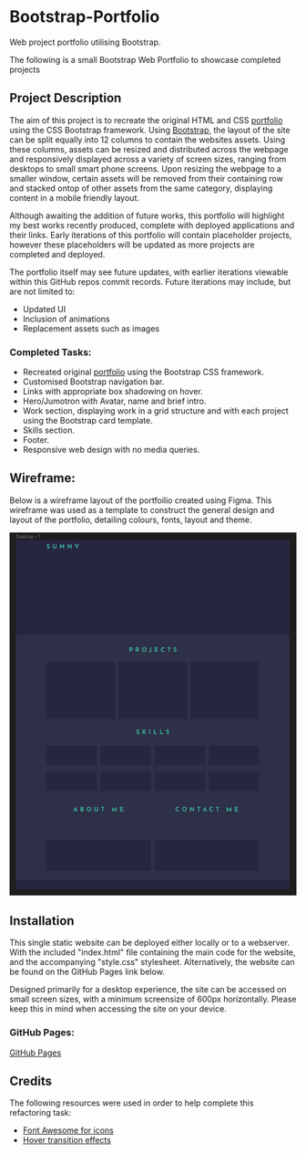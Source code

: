 # Bootstrap-Portfolio
Web project portfolio utilising Bootstrap.

The following is a small Bootstrap Web Portfolio to showcase completed projects

## Project Description

The aim of this project is to recreate the original HTML and CSS [portfolio](https://github.com/sunnymudhar/UBHM-Portfolio) using the CSS Bootstrap framework. Using [Bootstrap](https://getbootstrap.com/), the layout of the site can be split equally into 12 columns to contain the websites assets. Using these columns, assets can be resized and distributed across the webpage and responsively displayed across a variety of screen sizes, ranging from desktops to small smart phone screens. Upon resizing the webpage to a smaller window, certain assets will be removed from their containing row and stacked ontop of other assets from the same category, displaying content in a mobile friendly layout.

Although awaiting the addition of future works, this portfolio will highlight my best works recently produced, complete with deployed applications and their links. Early iterations of this portfolio will contain placeholder projects, however these placeholders will be updated as more projects are completed and deployed.

The portfolio itself may see future updates, with earlier iterations viewable within this GitHub repos commit records. Future iterations may include, but are not limited to:

* Updated UI
* Inclusion of animations
* Replacement assets such as images

### Completed Tasks:

* Recreated original [portfolio](https://github.com/sunielmudhar/UBHM-Portfolio) using the Bootstrap CSS framework.
* Customised Bootstrap navigation bar.
* Links with appropriate box shadowing on hover.
* Hero/Jumotron with Avatar, name and brief intro.
* Work section, displaying work in a grid structure and with each project using the Bootstrap card template.
* Skills section.
* Footer.
* Responsive web design with no media queries.

## Wireframe:

Below is a wireframe layout of the portfoilio created using Figma. This wireframe was used as a template to construct the general design and layout of the portfolio, detailing colours, fonts, layout and theme.

![Wireframe](./WireFrame/Wireframe.png)

## Installation

This single static website can be deployed either locally or to a webserver. With the included "index.html" file containing the main code for the website, and the accompanying "style.css" stylesheet. Alternatively, the website can be found on the GitHub Pages link below.

Designed primarily for a desktop experience, the site can be accessed on small screen sizes, with a minimum screensize of 600px horizontally. Please keep this in mind when accessing the site on your device.

### GitHub Pages:

[GitHub Pages](https://sunnymudhar.github.io/Bootstrap-Portfolio/)

## Credits
The following resources were used in order to help complete this refactoring task:

* [Font Awesome for icons](https://fontawesome.com/)
* [Hover transition effects](https://www.w3schools.com/css/css3_transitions.asp)
